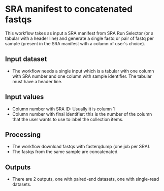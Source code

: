 # SRA manifest to concatenated fastqs

This workflow takes as input a SRA manifest from SRA Run Selector (or a tabular with a header line) and generate a single fastq or pair of fastq per sample (present in the SRA manifest with a column of user's choice).

## Input dataset

- The workflow needs a single input which is a tabular with one column with SRA number and one column with sample identifier. The tabular must have a header line.

## Input values

- Column number with SRA ID: Usually it is column 1
- Column number with final identifier: this is the number of the column that the user wants to use to label the collection items.

## Processing

- The workflow download fastqs with fasterqdump (one job per SRA).
- The fastqs from the same sample are concatenated.

## Outputs

- There are 2 outputs, one with paired-end datasets, one with single-read datasets.
